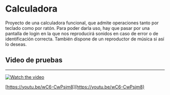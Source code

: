 # Calculadora

Proyecto de una calculadora funcional, que admite operaciones tanto por teclado como por ratón. Para poder darla uso, hay que pasar por una pantalla de login en la que nos reproducirá sonidos en caso de error o de identificación correcta. También dispone de un reproductor de música si así lo deseas.

## Video de pruebas

---
[![Watch the video](https://i.imgur.com/vKb2F1B.png)](https://youtu.be/wC6-CwPsjm8)

[https://youtu.be/wC6-CwPsjm8](https://youtu.be/wC6-CwPsjm8)
